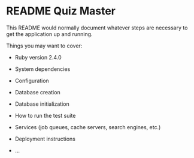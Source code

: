 # README Quiz Master

This README would normally document whatever steps are necessary to get the
application up and running.

Things you may want to cover:

* Ruby version
2.4.0 
* System dependencies

* Configuration

* Database creation

* Database initialization

* How to run the test suite

* Services (job queues, cache servers, search engines, etc.)

* Deployment instructions

* ...
